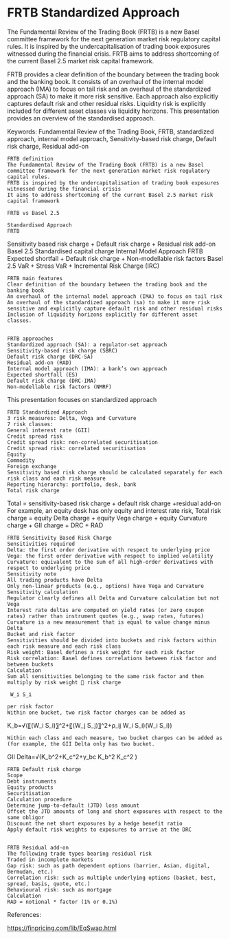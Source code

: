 # FRTB Standardized Approach

The Fundamental Review of the Trading Book (FRTB) is a new Basel committee framework for the next generation market risk regulatory capital rules. It is inspired by the undercapitalisation of trading book exposures witnessed during the financial crisis. FRTB aims to address shortcoming of the current Basel 2.5 market risk capital framework.

FRTB provides a clear definition of the boundary between the trading book and the banking book. It consists of an overhaul of the internal model approach (IMA) to focus on tail risk and an overhaul of the standardized approach (SA) to make it more risk sensitive. Each approach also explicitly captures default risk and other residual risks. Liquidity risk is explicitly included for different asset classes via liquidity horizons. This presentation provides an overview of the standardised approach. 

Keywords:
Fundamental Review of the Trading Book,  FRTB, standardized approach, internal model approach, Sensitivity-based risk charge, Default risk charge, Residual add-on


	FRTB definition
	The Fundamental Review of the Trading Book (FRTB) is a new Basel committee framework for the next generation market risk regulatory capital rules.
	FRTB is inspired by the undercapitalisation of trading book exposures witnessed during the financial crisis
	It aims to address shortcoming of the current Basel 2.5 market risk capital framework

	FRTB vs Basel 2.5

	Standardised Approach
	FRTB
Sensitivity based risk charge + Default risk charge + Residual risk add-on
	Basel 2.5
Standardised capital charge
	Internal Model Approach
	FRTB
Expected shortfall + Default risk charge + Non-modellable risk factors
	Basel 2.5
VaR + Stress VaR + Incremental Risk Charge (IRC)


	FRTB main features
	Clear definition of the boundary between the trading book and the banking book
	An overhaul of the internal model approach (IMA) to focus on tail risk
	An overhaul of the standardized approach (sa) to make it more risk sensitive and explicitly capture default risk and other residual risks
	Inclusion of liquidity horizons explicitly for different asset classes.


	FRTB approaches
	Standardized approach (SA): a regulator-set approach
	Sensitivity-based risk charge (SBRC)
	Default risk charge (DRC-SA)
	Residual add-on (RAD)
	Internal model approach (IMA): a bank’s own approach
	Expected shortfall (ES)
	Default risk charge (DRC-IMA)
	Non-modellable risk factors (NMRF)
This presentation focuses on standardized approach


	FRTB Standardized Approach
	3 risk measures: Delta, Vega and Curvature
	7 risk classes:
	General interest rate (GII)
	Credit spread risk
	Credit spread risk: non-correlated securitisation
	Credit spread risk: correlated securitisation
	Equity
	Commodity
	Foreign exchange
	Sensitivity based risk charge should be calculated separately for each risk class and each risk measure
	Reporting hierarchy: portfolio, desk, bank
	Total risk charge
Total = sensitivity-based risk charge + default risk charge +residual add-on
For example, an equity desk has only equity and interest rate risk,
Total risk charge = equity Delta charge + equity Vega charge + equity Curvature charge + GII charge + DRC + RAD



	FRTB Sensitivity Based Risk Charge
	Sensitivities required
	Delta: the first order derivative with respect to underlying price
	Vega: the first order derivative with respect to implied volatility
	Curvature: equivalent to the sum of all high-order derivatives with respect to underlying price
	Sensitivity note
	All trading products have Delta
	Only non-linear products (e.g., options) have Vega and Curvature
	Sensitivity calculation
	Regulator clearly defines all Delta and Curvature calculation but not Vega
	Interest rate deltas are computed on yield rates (or zero coupon rates) rather than instrument quotes (e.g., swap rates, futures)
	Curvature is a new measurement that is equal to value change minus Delta
	Bucket and risk factor
	Sensitivities should be divided into buckets and risk factors within each risk measure and each risk class
	Risk weight: Basel defines a risk weight for each risk factor
	Risk correlation: Basel defines correlations between risk factor and between buckets
	Calculation
	Sum all sensitivities belonging to the same risk factor and then multiply by risk weight  risk charge
	
	 W_i S_i 
	
	per risk factor
	Within one bucket, two risk factor charges can be added as
	
K_b=√(〖(W_i S_i)〗^2+〖(W_j S_j)〗^2+ρ_ij W_i S_i)(W_i S_i))

	Within each class and each measure, two bucket charges can be added as (for example, the GII Delta only has two bucket.

GII Delta=√(K_b^2+K_c^2+γ_bc K_b^2 K_c^2 )


	FRTB Default risk charge
	Scope
	Debt instruments
	Equity products
	Securitisation
	Calculation procedure
	Determine jump-to-default (JTD) loss amount
	Offset the JTD amounts of long and short exposures with respect to the same obligor
	Discount the net short exposures by a hedge benefit ratio
	Apply default risk weights to exposures to arrive at the DRC


	FRTB Residual add-on
	The following trade types bearing residual risk
	Traded in incomplete markets
	Gap risk: such as path dependent options (barrier, Asian, digital, Bermudan, etc.)
	Correlation risk: such as multiple underlying options (basket, best, spread, basis, quote, etc.)
	Behavioural risk: such as mortgage
	Calculation
	RAD = notional * factor (1% or 0.1%) 




References:

https://finpricing.com/lib/EqSwap.html
